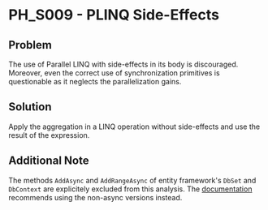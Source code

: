 # PH_S009 - PLINQ Side-Effects

## Problem

The use of Parallel LINQ with side-effects in its body is discouraged. Moreover, even the correct use of synchronization primitives is questionable as it neglects the parallelization gains.

## Solution

Apply the aggregation in a LINQ operation without side-effects and use the result of the expression.

## Additional Note

The methods `AddAsync` and `AddRangeAsync` of entity framework's `DbSet` and `DbContext` are explicitely excluded from this analysis. The [documentation](https://docs.microsoft.com/en-us/dotnet/api/microsoft.entityframeworkcore.dbcontext.addasync?view=efcore-5.0) recommends using the non-async versions instead.
